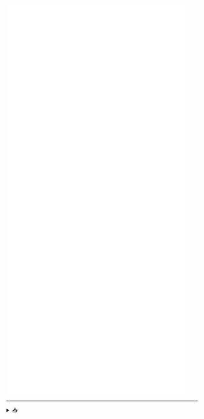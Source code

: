 <!--🌱 Work is Life -->

<img src="https://raw.githubusercontent.com/nihalxkumar/nihalxkumar/pre-release/github-metrics.svg" />


---

<details>
   <summary>📥 </summary>

  Matrix: @nihalxkumar:matrix.org
  
  Discord: @nihalxkumar

  Mail: collabwithnihal [at] gmail.com
  
</details>

